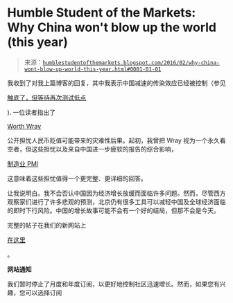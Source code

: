 <!--yml

category: 未分类

date: 2024-05-18 03:10:19

-->

# Humble Student of the Markets: Why China won't blow up the world (this year)

> 来源：[`humblestudentofthemarkets.blogspot.com/2016/02/why-china-wont-blow-up-world-this-year.html#0001-01-01`](https://humblestudentofthemarkets.blogspot.com/2016/02/why-china-wont-blow-up-world-this-year.html#0001-01-01)

我收到了对我上篇博客的回复，其中我表示中国减速的传染效应已经被控制（参见

[触底了，但等待再次测试低点](https://humblestudentofthemarkets.com/2016/01/31/bottomed-but-wait-for-a-re-test-of-the-lows/)

). 一位读者指出了

[Worth Wray](http://www.financialsense.com/contributors/worth-wray/renminbi-catalyst-global-financial-crisis)

公开担忧人民币贬值可能带来的灾难性后果。起初，我曾把 Wray 视为一个永久看空者，但这些担忧以及来自中国进一步疲软的报告的综合影响，

[制造业 PMI](http://www.bloomberg.com/news/articles/2016-02-01/china-factory-gauge-falls-a-sixth-month-extends-record-stretch)

这意味着这些担忧值得一个更完整、更详细的回答。

让我说明白。我不会否认中国因为经济增长放缓而面临许多问题。然而，尽管西方观察家们进行了许多悲观的预测，北京仍有很多工具可以减轻中国及全球经济面临的即时下行风险。中国的增长故事可能不会有一个好的结局，但那不会是今天。

完整的帖子在我们的新网站上

[在这里](https://humblestudentofthemarkets.com/2016/02/01/why-china-wont-blow-up-the-world-this-year/)

。

**网站通知**

我们暂时停止了月度和年度订阅，以更好地控制社区迅速增长。然而，如果您有兴趣，您可以选择订阅
